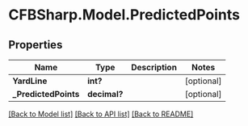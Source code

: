 # CFBSharp.Model.PredictedPoints
## Properties

Name | Type | Description | Notes
------------ | ------------- | ------------- | -------------
**YardLine** | **int?** |  | [optional] 
**_PredictedPoints** | **decimal?** |  | [optional] 

[[Back to Model list]](../README.md#documentation-for-models) [[Back to API list]](../README.md#documentation-for-api-endpoints) [[Back to README]](../README.md)

